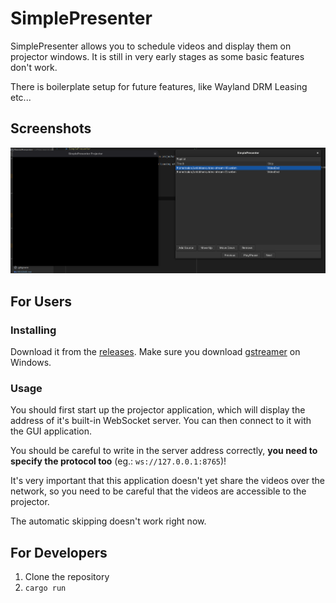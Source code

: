 # SimplePresenter

SimplePresenter allows you to schedule videos and display them on projector windows. It is still in very early stages as some basic features don't work.

There is boilerplate setup for future features, like Wayland DRM Leasing etc...

## Screenshots

![Screenshot](docs/screenshot1.png)

## For Users

### Installing

Download it from the [releases](releases). Make sure you download [gstreamer](https://gstreamer.freedesktop.org/download/#windows) on Windows.

### Usage

You should first start up the projector application, which will display the address of it's built-in WebSocket server.
You can then connect to it with the GUI application.

You should be careful to write in the server address correctly, **you need to specify the protocol too** (eg.: `ws://127.0.0.1:8765`)!

It's very important that this application doesn't yet share the videos over the network, so you need to be careful that the videos are accessible to the projector.

The automatic skipping doesn't work right now.

## For Developers

1. Clone the repository
2. `cargo run`

